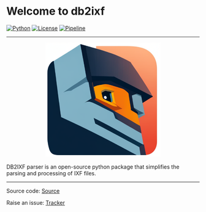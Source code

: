 # Welcome to db2ixf

[![Python](https://img.shields.io/badge/Python-37|38|39|310|311-green.svg)](https://www.python.org/)
[![License](https://img.shields.io/badge/License-AGPLv3-blue.svg)](https://www.gnu.org/licenses/agpl-3.0)
[![Pipeline](https://github.com/ismailhammounou/db2ixf/actions/workflows/db2ixf.yml/badge.svg)](https://github.com/ismailhammounou/db2ixf/actions/workflows/db2ixf.yml)

---

<div align="center">
  <img src="https://github.com/ismailhammounou/db2ixf/blob/main/resources/images/db2ixf-logo.png?raw=true" alt="Logo" width="300" height="300">
</div>

DB2IXF parser is an open-source python package that simplifies the parsing and
processing of IXF files.

---

Source code:
[Source](https://github.com/ismailhammounou/db2ixf)

Raise an issue:
[Tracker](https://github.com/ismailhammounou/db2ixf/issues)